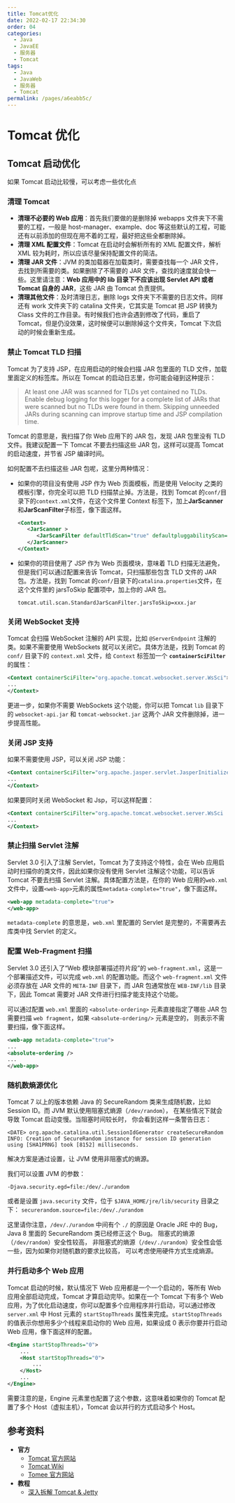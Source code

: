 ```yaml
---
title: Tomcat优化
date: 2022-02-17 22:34:30
order: 04
categories:
  - Java
  - JavaEE
  - 服务器
  - Tomcat
tags:
  - Java
  - JavaWeb
  - 服务器
  - Tomcat
permalink: /pages/a6eabb5c/
---
```


# Tomcat 优化

## Tomcat 启动优化

如果 Tomcat 启动比较慢，可以考虑一些优化点

### 清理 Tomcat

- **清理不必要的 Web 应用**：首先我们要做的是删除掉 webapps 文件夹下不需要的工程，一般是 host-manager、example、doc 等这些默认的工程，可能还有以前添加的但现在用不着的工程，最好把这些全都删除掉。
- **清理 XML 配置文件**：Tomcat 在启动时会解析所有的 XML 配置文件，解析 XML 较为耗时，所以应该尽量保持配置文件的简洁。
- **清理 JAR 文件**：JVM 的类加载器在加载类时，需要查找每一个 JAR 文件，去找到所需要的类。如果删除了不需要的 JAR 文件，查找的速度就会快一些。这里请注意：**Web 应用中的 lib 目录下不应该出现 Servlet API 或者 Tomcat 自身的 JAR**，这些 JAR 由 Tomcat 负责提供。
- **清理其他文件**：及时清理日志，删除 logs 文件夹下不需要的日志文件。同样还有 work 文件夹下的 catalina 文件夹，它其实是 Tomcat 把 JSP 转换为 Class 文件的工作目录。有时候我们也许会遇到修改了代码，重启了 Tomcat，但是仍没效果，这时候便可以删除掉这个文件夹，Tomcat 下次启动的时候会重新生成。

### 禁止 Tomcat TLD 扫描

Tomcat 为了支持 JSP，在应用启动的时候会扫描 JAR 包里面的 TLD 文件，加载里面定义的标签库。所以在 Tomcat 的启动日志里，你可能会碰到这种提示：

> At least one JAR was scanned for TLDs yet contained no TLDs. Enable debug logging for this logger for a complete list of JARs that were scanned but no TLDs were found in them. Skipping unneeded JARs during scanning can improve startup time and JSP compilation time.

Tomcat 的意思是，我扫描了你 Web 应用下的 JAR 包，发现 JAR 包里没有 TLD 文件。我建议配置一下 Tomcat 不要去扫描这些 JAR 包，这样可以提高 Tomcat 的启动速度，并节省 JSP 编译时间。

如何配置不去扫描这些 JAR 包呢，这里分两种情况：

- 如果你的项目没有使用 JSP 作为 Web 页面模板，而是使用 Velocity 之类的模板引擎，你完全可以把 TLD 扫描禁止掉。方法是，找到 Tomcat 的`conf/`目录下的`context.xml`文件，在这个文件里 Context 标签下，加上**JarScanner**和**JarScanFilter**子标签，像下面这样。

  ```xml
  <Context>
     <JarScanner >
        <JarScanFilter defaultTldScan="true" defaultpluggabilityScan="true" />
     </JarScanner>
  </Context>
  ```

- 如果你的项目使用了 JSP 作为 Web 页面模块，意味着 TLD 扫描无法避免，但是我们可以通过配置来告诉 Tomcat，只扫描那些包含 TLD 文件的 JAR 包。方法是，找到 Tomcat 的`conf/`目录下的`catalina.properties`文件，在这个文件里的 jarsToSkip 配置项中，加上你的 JAR 包。

  ```
  tomcat.util.scan.StandardJarScanFilter.jarsToSkip=xxx.jar
  ```

### 关闭 WebSocket 支持

Tomcat 会扫描 WebSocket 注解的 API 实现，比如 `@ServerEndpoint` 注解的类。如果不需要使用 WebSockets 就可以关闭它。具体方法是，找到 Tomcat 的 `conf/` 目录下的 `context.xml` 文件，给 `Context` 标签加一个 **`containerSciFilter`** 的属性：

```xml
<Context containerSciFilter="org.apache.tomcat.websocket.server.WsSci">
...
</Context>
```

更进一步，如果你不需要 WebSockets 这个功能，你可以把 Tomcat `lib` 目录下的 `websocket-api.jar` 和 `tomcat-websocket.jar` 这两个 JAR 文件删除掉，进一步提高性能。

### 关闭 JSP 支持

如果不需要使用 JSP，可以关闭 JSP 功能：

```xml
<Context containerSciFilter="org.apache.jasper.servlet.JasperInitializer">
...
</Context>
```

如果要同时关闭 WebSocket 和 Jsp，可以这样配置：

```xml
<Context containerSciFilter="org.apache.tomcat.websocket.server.WsSci | org.apache.jasper.servlet.JasperInitializer">
...
</Context>
```

### 禁止扫描 Servlet 注解

Servlet 3.0 引入了注解 Servlet，Tomcat 为了支持这个特性，会在 Web 应用启动时扫描你的类文件，因此如果你没有使用 Servlet 注解这个功能，可以告诉 Tomcat 不要去扫描 Servlet 注解。具体配置方法是，在你的 Web 应用的`web.xml`文件中，设置`<web-app>`元素的属性`metadata-complete="true"`，像下面这样。

```xml
<web-app metadata-complete="true">
</web-app>
```

`metadata-complete` 的意思是，`web.xml` 里配置的 Servlet 是完整的，不需要再去库类中找 Servlet 的定义。

### 配置 Web-Fragment 扫描

Servlet 3.0 还引入了“Web 模块部署描述符片段”的 `web-fragment.xml`，这是一个部署描述文件，可以完成 `web.xml` 的配置功能。而这个 `web-fragment.xml` 文件必须存放在 JAR 文件的 `META-INF` 目录下，而 JAR 包通常放在 `WEB-INF/lib` 目录下，因此 Tomcat 需要对 JAR 文件进行扫描才能支持这个功能。

可以通过配置 `web.xml` 里面的 `<absolute-ordering>` 元素直接指定了哪些 JAR 包需要扫描 `web fragment`，如果 `<absolute-ordering/>` 元素是空的， 则表示不需要扫描，像下面这样。

```xml
<web-app metadata-complete="true">
...
<absolute-ordering />
...
</web-app>
```

### 随机数熵源优化

Tomcat 7 以上的版本依赖 Java 的 SecureRandom 类来生成随机数，比如 Session ID。而 JVM 默认使用阻塞式熵源（`/dev/random`）， 在某些情况下就会导致 Tomcat 启动变慢。当阻塞时间较长时， 你会看到这样一条警告日志：

```
<DATE> org.apache.catalina.util.SessionIdGenerator createSecureRandom
INFO: Creation of SecureRandom instance for session ID generation using [SHA1PRNG] took [8152] milliseconds.
```

解决方案是通过设置，让 JVM 使用非阻塞式的熵源。

我们可以设置 JVM 的参数：

```
-Djava.security.egd=file:/dev/./urandom
```

或者是设置 `java.security` 文件，位于 `$JAVA_HOME/jre/lib/security` 目录之下： `securerandom.source=file:/dev/./urandom`

这里请你注意，`/dev/./urandom` 中间有个 `./` 的原因是 Oracle JRE 中的 Bug，Java 8 里面的 SecureRandom 类已经修正这个 Bug。 阻塞式的熵源（`/dev/random`）安全性较高， 非阻塞式的熵源（`/dev/./urandom`）安全性会低一些，因为如果你对随机数的要求比较高， 可以考虑使用硬件方式生成熵源。

### 并行启动多个 Web 应用

Tomcat 启动的时候，默认情况下 Web 应用都是一个一个启动的，等所有 Web 应用全部启动完成，Tomcat 才算启动完毕。如果在一个 Tomcat 下有多个 Web 应用，为了优化启动速度，你可以配置多个应用程序并行启动，可以通过修改 `server.xml` 中 Host 元素的 `startStopThreads` 属性来完成。`startStopThreads` 的值表示你想用多少个线程来启动你的 Web 应用，如果设成 0 表示你要并行启动 Web 应用，像下面这样的配置。

```xml
<Engine startStopThreads="0">
    ...
    <Host startStopThreads="0">
        ...
    </Host>
    ...
</Engine>
```

需要注意的是，Engine 元素里也配置了这个参数，这意味着如果你的 Tomcat 配置了多个 Host（虚拟主机），Tomcat 会以并行的方式启动多个 Host。

## 参考资料

- **官方**
  - [Tomcat 官方网站](http://tomcat.apache.org/)
  - [Tomcat Wiki](http://wiki.apache.org/tomcat/FrontPage)
  - [Tomee 官方网站](http://tomee.apache.org/)
- **教程**
  - [深入拆解 Tomcat & Jetty](https://time.geekbang.org/column/intro/100027701)